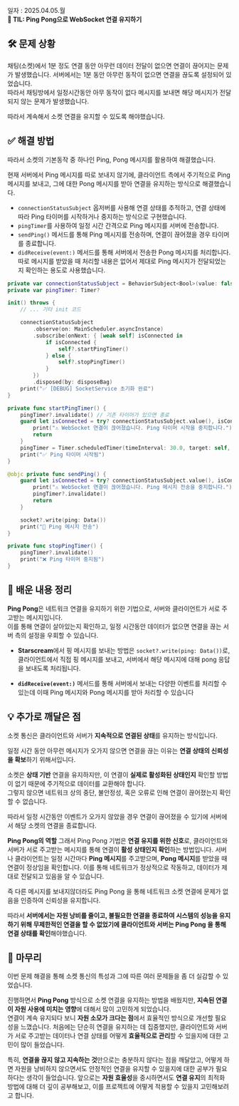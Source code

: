 일자 : 2025.04.05.월<br>
**📌 TIL: Ping Pong으로 WebSocket 연결 유지하기**

## 🛠 문제 상황

채팅(소켓)에서 1분 정도 연결 동안 아무런 데이터 전달이 없으면 연결이 끊어지는 문제가 발생했습니다. 서버에서는 1분 동안 아무런 동작이 없으면 연결을 끊도록 설정되어 있었습니다. <br>
따라서 채팅방에서 일정시간동안 아무 동작이 없다 메시지를 보내면 해당 메시지가 전달되지 않는 문제가 발생했습니다.

따라서 계속해서 소켓 연결을 유지할 수 있도록 해야했습니다.

## ✅ 해결 방법

따라서 소켓의 기본동작 중 하나인 Ping, Pong 메시지를 활용하여 해결했습니다.

현재 서버에서 Ping 메시지를 따로 보내지 않기에,
클라이언트 측에서 주기적으로 Ping 메시지를 보내고,
그에 대한 Pong 메시지를 받아 연결을 유지하는 방식으로 해결했습니다.

- `connectionStatusSubject` 옵저버를 사용해 연결 상태를 추적하고, 연결 상태에 따라 Ping 타이머를 시작하거나 중지하는 방식으로 구현했습니다.
- `pingTimer`를 사용하여 일정 시간 간격으로 Ping 메시지를 서버에 전송합니다.
- `sendPing()` 메서드를 통해 Ping 메시지를 전송하며, 연결이 끊어졌을 경우 타이머를 종료합니다.
- `didReceive(event:)` 메서드를 통해 서버에서 전송한 Pong 메시지를 처리합니다. 따로 메시지를 받았을 때 처리할 내용은 없어서 제대로 Ping 메시지가 전달되었는지 확인하는 용도로 사용했습니다.

```swift
private var connectionStatusSubject = BehaviorSubject<Bool>(value: false)
private var pingTimer: Timer?

init() throws {
    // ... 기타 init 코드

    connectionStatusSubject
        .observe(on: MainScheduler.asyncInstance)
        .subscribe(onNext: { [weak self] isConnected in
            if isConnected {
                self?.startPingTimer()
            } else {
                self?.stopPingTimer()
            }
        })
        .disposed(by: disposeBag)
    print("✅ [DEBUG] SocketService 초기화 완료")
}

private func startPingTimer() {
    pingTimer?.invalidate() // 기존 타이머가 있으면 종료
    guard let isConnected = try? connectionStatusSubject.value(), isConnected else {
        print("⚠️ WebSocket 연결이 끊어졌습니다. Ping 타이머 시작을 중지합니다.")
        return
    }
    pingTimer = Timer.scheduledTimer(timeInterval: 30.0, target: self, selector: #selector(sendPing), userInfo: nil, repeats: true)
    print("✅ Ping 타이머 시작됨")
}

@objc private func sendPing() {
    guard let isConnected = try? connectionStatusSubject.value(), isConnected else {
        print("⚠️ WebSocket 연결이 끊어졌습니다. Ping 메시지 전송을 중지합니다.")
        pingTimer?.invalidate()
        return
    }

    socket?.write(ping: Data())
    print("📩 Ping 메시지 전송")
}

private func stopPingTimer() {
    pingTimer?.invalidate()
    print("❌ Ping 타이머 중지됨")
}
```

## 🎯 배운 내용 정리

**Ping Pong**은 네트워크 연결을 유지하기 위한 기법으로, 서버와 클라이언트가 서로 주고받는 메시지입니다.<br>
이를 통해 연결이 살아있는지 확인하고, 일정 시간동안 데이터가 없으면 연결을 끊는 서버 측의 설정을 우회할 수 있습니다.

- **Starscream**에서 핑 메시지를 보내는 방법은 `socket?.write(ping: Data())`로, 클라이언트에서 직접 핑 메시지를 보내고, 서버에서 해당 메시지에 대해 pong 응답을 보내도록 처리됩니다.

- **`didReceive(event:)`** 메서드를 통해 서버에서 보내는 다양한 이벤트를 처리할 수 있는데 이때 Ping 메시지와 Pong 메시지를 받아 처리할 수 있습니다

## 💡 추가로 깨달은 점

소켓 통신은 클라이언트와 서버가 **지속적으로 연결된 상태**를 유지하는 방식입니다.

일정 시간 동안 아무런 메시지가 오가지 않으면 연결을 끊는 이유는 **연결 상태의 신뢰성을 확보**하기 위해서입니다.

소켓은 **상태 기반** 연결을 유지하지만, 이 연결이 **실제로 활성화된 상태인지** 확인할 방법이 없기 때문에 주기적으로 데이터를 교환해야 합니다.<br>
그렇지 않으면 네트워크 상의 중단, 불안정성, 혹은 오류로 인해 연결이 끊어졌는지 확인할 수 없습니다.

따라서 일정 시간동안 이벤트가 오가지 않았을 경우 연결이 끊어졌을 수 있기에 서버에서 해당 소켓의 연결을 종료합니다.

**Ping Pong의 역할**
그래서 Ping Pong 기법은 **연결 유지를 위한 신호**로, 클라이언트와 서버가 서로 주고받는 메시지를 통해 연결이 **활성 상태인지 확인**하는 방법입니다.
서버나 클라이언트는 일정 시간마다 **Ping 메시지**를 주고받으며, **Pong 메시지**를 받았을 때 연결이 정상임을 확인합니다. 이를 통해 네트워크가 정상적으로 작동하고, 데이터가 제대로 전달되고 있음을 알 수 있습니다.

즉 다른 메시지를 보내지않더라도 Ping Pong 을 통해 네트워크 소켓 연결에 문제가 없음을 인증하여 신뢰성을 유지합니다.

따라서 **서버에서는 자원 낭비를 줄이고, 불필요한 연결을 종료하여 시스템의 성능을 유지하기 위해 무제한적인 연결을 할 수 없었기에 클라이언트와 서버는 Ping Pong 을 통해 연결 상태를 확인**해야했습니다.

## 📌 마무리

이번 문제 해결을 통해 소켓 통신의 특성과 그에 따른 여러 문제들을 좀 더 실감할 수 있었습니다.

진행하면서 **Ping Pong** 방식으로 소켓 연결을 유지하는 방법을 배웠지만, **지속된 연결이 자원 사용에 미치는 영향**에 대해서 많이 고민하게 되었습니다.<br>
연결이 계속 유지되다 보니 **자원 소모가 크다는 점**에서 효율적인 방식으로 개선할 필요성을 느꼈습니다. 처음에는 단순히 연결을 유지하는 데 집중했지만, 클라이언트와 서버가 서로 주고받는 데이터나 연결 상태를 어떻게 **효율적으로 관리**할 수 있을지에 대한 고민이 많이 들었습니다.

특히, **연결을 끊지 않고 지속하는 것**만으로는 충분하지 않다는 점을 깨달았고, 어떻게 하면 자원을 낭비하지 않으면서도 안정적인 연결을 유지할 수 있을지에 대한 공부가 필요하다는 생각이 들었습니다. 앞으로는 **자원 효율성**을 중시하면서도 **연결 유지**의 최적화 방법에 대해 더 깊이 공부해보고, 이를 프로젝트에 어떻게 적용할 수 있을지 고민해보려고 합니다.
